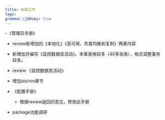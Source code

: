 ```yaml
---
title: 本周工作
tags: 
grammar_cjkRuby: true
---
```


-《管理员手册》

   - review新增加的《本地化》《高可用、负载均衡和复制》两章内容

   - 新增加并编写《监控数据库活动》。本章表格较多（40多张表），格式调整事务较多。
   
   - review 《监控数据库活动》

   - 增加aio/nio章节
   
 - 《配置手册》
	- 根据review返回的意见，修改此手册
	
	
- package功能调研
  